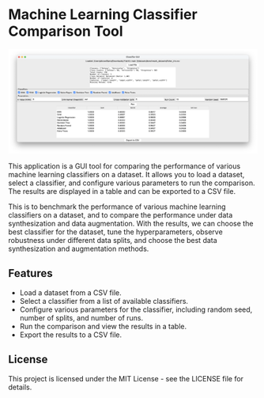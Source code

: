 # Machine Learning Classifier Comparison Tool

![image](image.png)

This application is a GUI tool for comparing the performance of various machine learning classifiers on a dataset. It allows you to load a dataset, select a classifier, and configure various parameters to run the comparison. The results are displayed in a table and can be exported to a CSV file.

This is to benchmark the performance of various machine learning classifiers on a dataset, and to compare the performance under data synthesization and data augmentation. With the results, we can choose the best classifier for the dataset, tune the hyperparameters, observe robustness under different data splits, and choose the best data synthesization and augmentation methods.

## Features

- Load a dataset from a CSV file.
- Select a classifier from a list of available classifiers.
- Configure various parameters for the classifier, including random seed, number of splits, and number of runs.
- Run the comparison and view the results in a table.
- Export the results to a CSV file.

## License

This project is licensed under the MIT License - see the LICENSE file for details.
